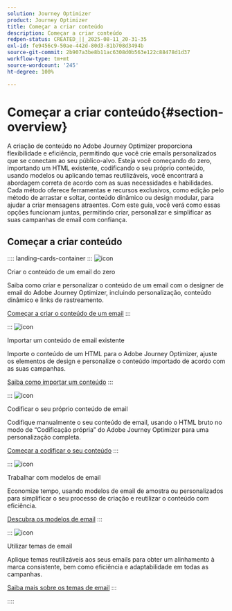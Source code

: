 ```yaml
---
solution: Journey Optimizer
product: Journey Optimizer
title: Começar a criar conteúdo
description: Começar a criar conteúdo
redpen-status: CREATED_||_2025-08-11_20-31-35
exl-id: fe9456c9-50ae-442d-80d3-81b708d3494b
source-git-commit: 2b907a3be8b11ac6308d0b563e122c88478d1d37
workflow-type: tm+mt
source-wordcount: '245'
ht-degree: 100%

---
```


# Começar a criar conteúdo{#section-overview}

A criação de conteúdo no Adobe Journey Optimizer proporciona flexibilidade e eficiência, permitindo que você crie emails personalizados que se conectam ao seu público-alvo. Esteja você começando do zero, importando um HTML existente, codificando o seu próprio conteúdo, usando modelos ou aplicando temas reutilizáveis, você encontrará a abordagem correta de acordo com as suas necessidades e habilidades. Cada método oferece ferramentas e recursos exclusivos, como edição pelo método de arrastar e soltar, conteúdo dinâmico ou design modular, para ajudar a criar mensagens atraentes. Com este guia, você verá como essas opções funcionam juntas, permitindo criar, personalizar e simplificar as suas campanhas de email com confiança.

## Começar a criar conteúdo

:::: landing-cards-container
:::
![icon](https://cdn.experienceleague.adobe.com/icons/circle-play.svg)

Criar o conteúdo de um email do zero

Saiba como criar e personalizar o conteúdo de um email com o designer de email do Adobe Journey Optimizer, incluindo personalização, conteúdo dinâmico e links de rastreamento.

[Começar a criar o conteúdo de um email](../using/email/content-from-scratch.md)
:::

:::
![icon](https://cdn.experienceleague.adobe.com/icons/list-check.svg)

Importar um conteúdo de email existente

Importe o conteúdo de um HTML para o Adobe Journey Optimizer, ajuste os elementos de design e personalize o conteúdo importado de acordo com as suas campanhas.

[Saiba como importar um conteúdo](../using/email/existing-content.md)
:::

:::
![icon](https://cdn.experienceleague.adobe.com/icons/code-branch.svg)

Codificar o seu próprio conteúdo de email

Codifique manualmente o seu conteúdo de email, usando o HTML bruto no modo de “Codificação própria” do Adobe Journey Optimizer para uma personalização completa.

[Começar a codificar o seu conteúdo](../using/email/code-content.md)
:::

:::
![icon](https://cdn.experienceleague.adobe.com/icons/puzzle-piece.svg)

Trabalhar com modelos de email

Economize tempo, usando modelos de email de amostra ou personalizados para simplificar o seu processo de criação e reutilizar o conteúdo com eficiência.

[Descubra os modelos de email](../using/email/use-email-templates.md)
:::

:::
![icon](https://cdn.experienceleague.adobe.com/icons/gear.svg)

Utilizar temas de email

Aplique temas reutilizáveis aos seus emails para obter um alinhamento à marca consistente, bem como eficiência e adaptabilidade em todas as campanhas.

[Saiba mais sobre os temas de email](../using/email/apply-email-themes.md)
:::

::::
